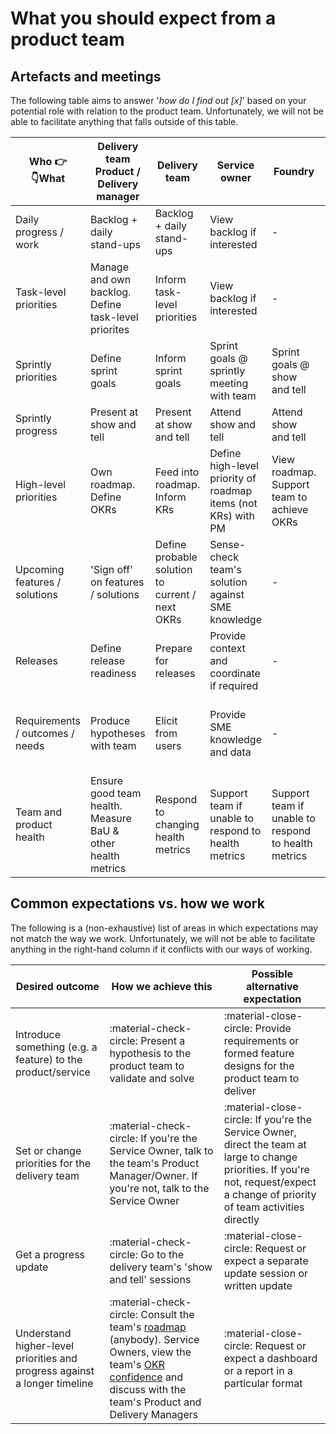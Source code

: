 # What you should expect from a product team

## Artefacts and meetings

The following table aims to answer '*how do I find out [x]*' based on your potential role with relation to the product team. Unfortunately, we will not be able to facilitate anything that falls outside of this table.

| Who 👉<br>👇What                | Delivery team Product / Delivery manager                    | Delivery team                                   | Service owner                                                 | Foundry                                             | SRO                          | Programme                                                | PMO                                                | Users                                                 | Anyone                       |
| ------------------------------- | ----------------------------------------------------------- | ----------------------------------------------- | ------------------------------------------------------------- | --------------------------------------------------- | ---------------------------- | -------------------------------------------------------- | -------------------------------------------------- | ----------------------------------------------------- | ---------------------------- |
| Daily progress / work           | Backlog + daily stand-ups                                   | Backlog + daily stand-ups                       | View backlog if interested                                    | \-                                                  | \-                           | \-                                                       | \-                                                 | \-                                                    | \-                           |
| Task-level priorities           | Manage and own backlog. Define task-level priorites         | Inform task-level priorities                    | View backlog if interested                                    | \-                                                  | \-                           | \-                                                       | \-                                                 | \-                                                    | \-                           |
| Sprintly priorities             | Define sprint goals                                         | Inform sprint goals                             | Sprint goals @ sprintly meeting with team                     | Sprint goals @ show and tell                        | Sprint goals @ show and tell | Sprint goals @ show and tell                             | Sprint goals @ show and tell                       | Sprint goals @ show and tell                          | Sprint goals @ show and tell |
| Sprintly progress               | Present at show and tell                                    | Present at show and tell                        | Attend show and tell                                          | Attend show and tell                                | Attend show and tell         | Attend show and tell                                     | Attend show and tell                               | Attend show and tell                                  | Attend show and tell         |
| High-level priorities           | Own roadmap. Define OKRs                                    | Feed into roadmap. Inform KRs                   | Define high-level priority of roadmap items (not KRs) with PM | View roadmap. Support team to achieve OKRs          | View roadmap (no KRs)        | Provide context to Service owner to help define priority | View roadmap (no KRs). Use Objectives in reporting | View roadmap (no KRs)                                 | View roadmap (no KRs)        |
| Upcoming features / solutions   | 'Sign off' on features / solutions                          | Define probable solution to current / next OKRs | Sense-check team's solution against SME knowledge             | \-                                                  | \-                           | Informed by Service owner if relevant / interested       | \-                                                 | Test possible solutions / prototypes                  | \-                           |
| Releases                        | Define release readiness                                    | Prepare for releases                            | Provide context and coordinate if required                    | \-                                                  | \-                           | Informed by Service owner if relevant / interested       | \-                                                 | Advanced warning if there will be considerable impact | \-                           |
| Requirements / outcomes / needs | Produce hypotheses with team                                | Elicit from users                               | Provide SME knowledge and data                                | \-                                                  | \-                           | Provide business problems / outcomes to Service owner    | \-                                                 | Provide data / information                            | \-                           |
| Team and product health         | Ensure good team health. Measure BaU & other health metrics | Respond to changing health metrics              | Support team if unable to respond to health metrics           | Support team if unable to respond to health metrics | \-                           | \-                                                       | \-                                                 | \-                                                    | \-                           |

## Common expectations vs. how we work

The following is a (non-exhaustive) list of areas in which expectations may not match the way we work. Unfortunately, we will not be able to facilitate anything in the right-hand column if it conflicts with our ways of working. 

| Desired outcome | How we achieve this | Possible alternative expectation |
| --- | --- | --- |
| Introduce something (e.g. a feature) to the product/service | :material-check-circle: Present a hypothesis to the product team to validate and solve | :material-close-circle: Provide requirements or formed feature designs for the product team to deliver | 
| Set or change priorities for the delivery team | :material-check-circle: If you're the Service Owner, talk to the team's Product Manager/Owner. If you're not, talk to the Service Owner | :material-close-circle: If you're the Service Owner, direct the team at large to change priorities. If you're not, request/expect a change of priority of team activities directly | 
| Get a progress update | :material-check-circle: Go to the delivery team's 'show and tell' sessions | :material-close-circle: Request or expect a separate update session or written update | 
| Understand higher-level priorities and progress against a longer timeline | :material-check-circle: Consult the team's [roadmap](../../people-skills-and-standards/product-management/artefacts/roadmap.md) (anybody). Service Owners, view the team's [OKR confidence](../../people-skills-and-standards/product-management/artefacts/OKRs.md) and discuss with the team's Product and Delivery Managers | :material-close-circle: Request or expect a dashboard or a report in a particular format | 